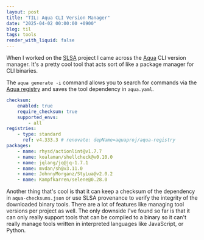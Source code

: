 ```yaml
---
layout: post
title: "TIL: Aqua CLI Version Manager"
date: "2025-04-02 00:00:00 +0900"
blog: til
tags: tools
render_with_liquid: false
---
```


When I worked on the [SLSA](https://slsa.dev/) project I came across the
[Aqua](https://aquaproj.github.io/) CLI version manager. It's a pretty cool tool
that acts sort of like a package manager for CLI binaries.

The `aqua generate -i` command allows you to search for commands via the [Aqua
registry](https://github.com/aquaproj/aqua-registry) and saves the tool
dependency in `aqua.yaml`.

```yaml
checksum:
    enabled: true
    require_checksum: true
    supported_envs:
        - all
registries:
    - type: standard
      ref: v4.333.3 # renovate: depName=aquaproj/aqua-registry
packages:
    - name: rhysd/actionlint@v1.7.7
    - name: koalaman/shellcheck@v0.10.0
    - name: jqlang/jq@jq-1.7.1
    - name: mvdan/sh@v3.11.0
    - name: JohnnyMorganz/StyLua@v2.0.2
    - name: Kampfkarren/selene@0.28.0
```

Another thing that's cool is that it can keep a checksum of the dependency in
`aqua-checksums.json` or use SLSA provenance to verify the integrity of the
downloaded binary tools. There are a lot of features like managing tool versions
per project as well. The only downside I've found so far is that it can only
really support tools that can be compiled to a binary so it can't really manage
tools written in interpreted languages like JavaScript, or Python.
